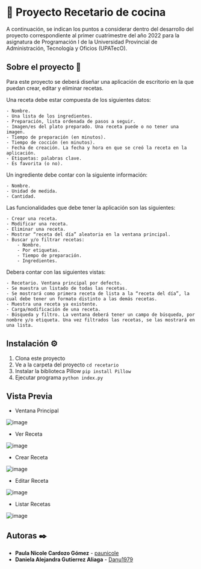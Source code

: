 # 📝 Proyecto Recetario de cocina

A continuación, se indican los puntos a considerar dentro del desarrollo del proyecto correspondiente al primer cuatrimestre del año 2022 para la asignatura de Programación I de la Universidad Provincial de Administración, Tecnología y Oficios (UPATecO).

## Sobre el proyecto 🚀

Para este proyecto se deberá diseñar una aplicación de escritorio en la que puedan crear, editar y eliminar recetas.

Una receta debe estar compuesta de los siguientes datos:

    - Nombre.
    - Una lista de los ingredientes.
    - Preparación, lista ordenada de pasos a seguir.
    - Imagen/es del plato preparado. Una receta puede o no tener una imagen.
    - Tiempo de preparación (en minutos).
    - Tiempo de cocción (en minutos).
    - Fecha de creación. La fecha y hora en que se creó la receta en la aplicación.
    - Etiquetas: palabras clave.
    - Es favorita (o no).

Un ingrediente debe contar con la siguiente información:

    - Nombre.
    - Unidad de medida.
    - Cantidad.

Las funcionalidades que debe tener la aplicación son las siguientes:

    - Crear una receta.
    - Modificar una receta.
    - Eliminar una receta.
    - Mostrar “receta del día” aleatoria en la ventana principal.
    - Buscar y/o filtrar recetas:
        - Nombre.
        - Por etiquetas.
        - Tiempo de preparación.
        - Ingredientes.


Debera contar con las siguientes vistas:

    - Recetario. Ventana principal por defecto.
    - Se muestra un listado de todas las recetas.
    - Se mostrará como primera receta de lista a la “receta del día”, la cual debe tener un formato distinto a las demás recetas.
    - Muestra una receta ya existente.
    - Carga/modificación de una receta.
    - Búsqueda y filtro. La ventana deberá tener un campo de búsqueda, por nombre y/o etiqueta. Una vez filtrados las recetas, se las mostrará en una lista.

## Instalación ⚙️

1. Clona este proyecto
2. Ve a la carpeta del proyecto `cd recetario`
3. Instalar la biblioteca Pillow `pip install Pillow`
4. Ejecutar programa `python index.py`

## Vista Previa

- Ventana Principal

![image](https://user-images.githubusercontent.com/129181094/228665479-a37dda38-6fc1-4b3d-943b-abecda2d339e.png)

- Ver Receta

![image](https://user-images.githubusercontent.com/129181094/228668988-de6dfc1f-fcc0-47b7-98ae-8a1a9acafe17.png)


- Crear Receta

![image](https://user-images.githubusercontent.com/129181094/228666215-fb30bd43-8c56-4a0c-bd4c-8208e6b08989.png)


- Editar Receta

![image](https://user-images.githubusercontent.com/129181094/228669170-dfc1d178-9ee1-4401-be9a-e68271c7aa8e.png)

- Listar Recetas

![image](https://user-images.githubusercontent.com/129181094/228666754-a31bb101-c5ea-4e90-a463-5e20c4e2f47f.png)


## Autoras ✒️
- **Paula Nicole Cardozo Gómez** - [paunicole](https://github.com/paunicole)
- **Daniela Alejandra Gutierrez Aliaga** - [Danu1979](https://github.com/Danu1979)
